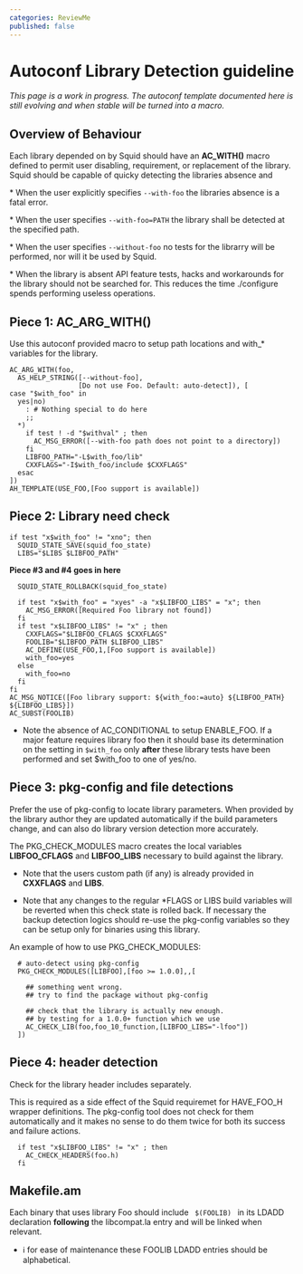 ```yaml
---
categories: ReviewMe
published: false
---
```

# Autoconf Library Detection guideline

*This page is a work in progress. The autoconf template documented here
is still evolving and when stable will be turned into a macro.*

## Overview of Behaviour

Each library depended on by Squid should have an **AC_WITH()** macro
defined to permit user disabling, requirement, or replacement of the
library. Squid should be capable of quicky detecting the libraries
absence and

\* When the user explicitly specifies `--with-foo` the libraries absence
is a fatal error.

\* When the user specifies `--with-foo=PATH` the library shall be
detected at the specified path.

\* When the user specifies `--without-foo` no tests for the librarry
will be performed, nor will it be used by Squid.

\* When the library is absent API feature tests, hacks and workarounds
for the library should not be searched for. This reduces the time
./configure spends performing useless operations.

## Piece 1: AC_ARG_WITH()

Use this autoconf provided macro to setup path locations and with_\*
variables for the library.

    AC_ARG_WITH(foo,
      AS_HELP_STRING([--without-foo],
                     [Do not use Foo. Default: auto-detect]), [
    case "$with_foo" in
      yes|no)
        : # Nothing special to do here
        ;;
      *)
        if test ! -d "$withval" ; then
          AC_MSG_ERROR([--with-foo path does not point to a directory])
        fi
        LIBFOO_PATH="-L$with_foo/lib"
        CXXFLAGS="-I$with_foo/include $CXXFLAGS"
      esac
    ])
    AH_TEMPLATE(USE_FOO,[Foo support is available])

## Piece 2: Library need check

    if test "x$with_foo" != "xno"; then
      SQUID_STATE_SAVE(squid_foo_state)
      LIBS="$LIBS $LIBFOO_PATH"

**Piece \#3 and \#4 goes in here**

``` 
  SQUID_STATE_ROLLBACK(squid_foo_state)

  if test "x$with_foo" = "xyes" -a "x$LIBFOO_LIBS" = "x"; then
    AC_MSG_ERROR([Required Foo library not found])
  fi
  if test "x$LIBFOO_LIBS" != "x" ; then
    CXXFLAGS="$LIBFOO_CFLAGS $CXXFLAGS"
    FOOLIB="$LIBFOO_PATH $LIBFOO_LIBS"
    AC_DEFINE(USE_FOO,1,[Foo support is available])
    with_foo=yes
  else
    with_foo=no
  fi
fi
AC_MSG_NOTICE([Foo library support: ${with_foo:=auto} ${LIBFOO_PATH} ${LIBFOO_LIBS}])
AC_SUBST(FOOLIB)
```

  - Note the absence of AC_CONDITIONAL to setup ENABLE_FOO. If a major
    feature requires library foo then it should base its determination
    on the setting in `$with_foo` only **after** these library tests
    have been performed and set $with_foo to one of yes/no.

## Piece 3: pkg-config and file detections

Prefer the use of pkg-config to locate library parameters. When provided
by the library author they are updated automatically if the build
parameters change, and can also do library version detection more
accurately.

The PKG_CHECK_MODULES macro creates the local variables
**LIBFOO_CFLAGS** and **LIBFOO_LIBS** necessary to build against the
library.

  - Note that the users custom path (if any) is already provided in
    **CXXFLAGS** and **LIBS**.

  - Note that any changes to the regular \*FLAGS or LIBS build variables
    will be reverted when this check state is rolled back. If necessary
    the backup detection logics should re-use the pkg-config variables
    so they can be setup only for binaries using this library.

An example of how to use PKG_CHECK_MODULES:

``` 
  # auto-detect using pkg-config
  PKG_CHECK_MODULES([LIBFOO],[foo >= 1.0.0],,[

    ## something went wrong.
    ## try to find the package without pkg-config

    ## check that the library is actually new enough.
    ## by testing for a 1.0.0+ function which we use
    AC_CHECK_LIB(foo,foo_10_function,[LIBFOO_LIBS="-lfoo"])
  ])
```

## Piece 4: header detection

Check for the library header includes separately.

This is required as a side effect of the Squid requiremet for
HAVE_FOO_H wrapper definitions. The pkg-config tool does not check for
them automatically and it makes no sense to do them twice for both its
success and failure actions.

``` 
  if test "x$LIBFOO_LIBS" != "x" ; then
    AC_CHECK_HEADERS(foo.h)
  fi
```

## Makefile.am

Each binary that uses library Foo should include `  $(FOOLIB)  ` in its
LDADD declaration **following** the libcompat.la entry and will be
linked when relevant.

  - :information_source:
    for ease of maintenance these FOOLIB LDADD entries should be
    alphabetical.
